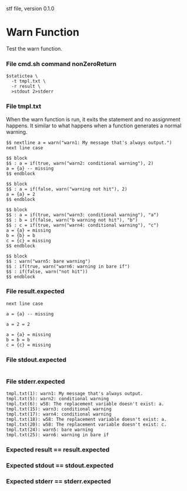 stf file, version 0.1.0

# Warn Function

Test the warn function.

### File cmd.sh command nonZeroReturn

~~~
$statictea \
  -t tmpl.txt \
  -r result \
  >stdout 2>stderr
~~~

### File tmpl.txt

When the warn function is run, it exits the statement and no
assignment happens. It similar to what happens when a function
generates a normal warning.

~~~
$$ nextline a = warn("warn1: My message that's always output.")
next line case

$$ block
$$ : a = if(true, warn("warn2: conditional warning"), 2)
a = {a} -- missing
$$ endblock

$$ block
$$ : a = if(false, warn("warning not hit"), 2)
a = {a} = 2
$$ endblock

$$ block
$$ : a = if(true, warn("warn3: conditional warning"), "a")
$$ : b = if(false, warn("b warning not hit"), "b")
$$ : c = if(true, warn("warn4: conditional warning"), "c")
a = {a} = missing
b = {b} = b
c = {c} = missing
$$ endblock

$$ block
$$ : warn("warn5: bare warning")
$$ : if(true, warn("warn6: warning in bare if")
$$ : if(false, warn("not hit"))
$$ endblock
~~~

### File result.expected

~~~
next line case

a = {a} -- missing

a = 2 = 2

a = {a} = missing
b = b = b
c = {c} = missing

~~~

### File stdout.expected

~~~
~~~

### File stderr.expected

~~~
tmpl.txt(1): warn1: My message that's always output.
tmpl.txt(5): warn2: conditional warning
tmpl.txt(6): w58: The replacement variable doesn't exist: a.
tmpl.txt(15): warn3: conditional warning
tmpl.txt(17): warn4: conditional warning
tmpl.txt(18): w58: The replacement variable doesn't exist: a.
tmpl.txt(20): w58: The replacement variable doesn't exist: c.
tmpl.txt(24): warn5: bare warning
tmpl.txt(25): warn6: warning in bare if
~~~

### Expected result == result.expected
### Expected stdout == stdout.expected
### Expected stderr == stderr.expected
